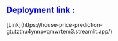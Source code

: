 <h2 style="color: blue;">Deployment link : </h2>[Link](https://house-price-prediction-gtutzthu4ynnpvqmwrtem3.streamlit.app/)
